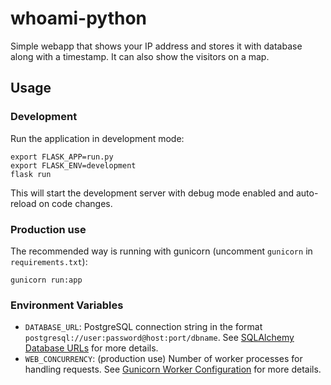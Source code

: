 # whoami-python
Simple webapp that shows your IP address and stores it with database along with a timestamp. It can also show the visitors on a map.

## Usage
### Development

Run the application in development mode:

```
export FLASK_APP=run.py
export FLASK_ENV=development
flask run
```


This will start the development server with debug mode enabled and auto-reload on code changes.

### Production use
The recommended way is running with gunicorn (uncomment `gunicorn` in `requirements.txt`):

```
gunicorn run:app
```


### Environment Variables

- `DATABASE_URL`: PostgreSQL connection string in the format `postgresql://user:password@host:port/dbname`. See [SQLAlchemy Database URLs](https://docs.sqlalchemy.org/en/14/core/engines.html#database-urls) for more details.
- `WEB_CONCURRENCY`: (production use) Number of worker processes for handling requests. See [Gunicorn Worker Configuration](https://docs.gunicorn.org/en/stable/settings.html#worker-processes) for more details.
